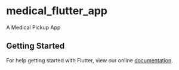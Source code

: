# medical_flutter_app

A Medical Pickup App

## Getting Started

For help getting started with Flutter, view our online
[documentation](https://flutter.io/).
